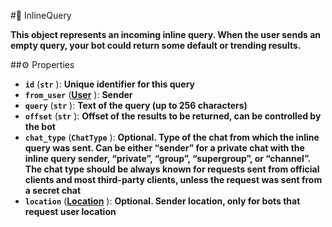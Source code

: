 #🔮 InlineQuery

**This object represents an incoming inline query. When the user sends an empty query, your bot could return some default or trending results.**

##⚙️ Properties

- **`id`** (**`str`** ): **Unique identifier for this query**
- **`from_user`** (**[User](User.md)** ): **Sender**
- **`query`** (**`str`** ): **Text of the query (up to 256 characters)**
- **`offset`** (**`str`** ): **Offset of the results to be returned, can be controlled by the bot**
- **`chat_type`** (**`ChatType`** ): **Optional. Type of the chat from which the inline query was sent. Can be either “sender” for a private
chat with the inline query sender, “private”, “group”, “supergroup”, or “channel”. The chat type should be always
known for requests sent from official clients and most third-party clients, unless the request was sent from a secret
chat**
- **`location`** (**[Location](Location.md)** ): **Optional. Sender location, only for bots that request user location**
